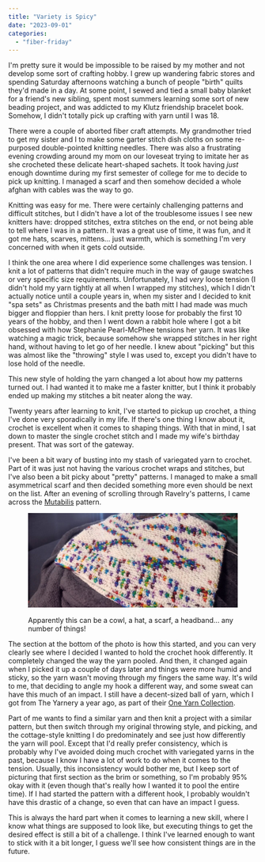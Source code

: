 ```yaml
---
title: "Variety is Spicy"
date: "2023-09-01"
categories: 
  - "fiber-friday"
---
```


I'm pretty sure it would be impossible to be raised by my mother and not develop some sort of crafting hobby. I grew up wandering fabric stores and spending Saturday afternoons watching a bunch of people "birth" quilts they'd made in a day. At some point, I sewed and tied a small baby blanket for a friend's new sibling, spent most summers learning some sort of new beading project, and was addicted to my Klutz friendship bracelet book. Somehow, I didn't totally pick up crafting with yarn until I was 18.

There were a couple of aborted fiber craft attempts. My grandmother tried to get my sister and I to make some garter stitch dish cloths on some re-purposed double-pointed knitting needles. There was also a frustrating evening crowding around my mom on our loveseat trying to imitate her as she crocheted these delicate heart-shaped sachets. It took having _just_ enough downtime during my first semester of college for me to decide to pick up knitting. I managed a scarf and then somehow decided a whole afghan with cables was the way to go.

Knitting was easy for me. There were certainly challenging patterns and difficult stitches, but I didn't have a lot of the troublesome issues I see new knitters have: dropped stitches, extra stitches on the end, or not being able to tell where I was in a pattern. It was a great use of time, it was fun, and it got me hats, scarves, mittens... just warmth, which is something I'm very concerned with when it gets cold outside.

I think the one area where I did experience some challenges was tension. I knit a lot of patterns that didn't require much in the way of gauge swatches or very specific size requirements. Unfortunately, I had _very_ loose tension (I didn't hold my yarn tightly at all when I wrapped my stitches), which I didn't actually notice until a couple years in, when my sister and I decided to knit "spa sets" as Christmas presents and the bath mitt I had made was much bigger and floppier than hers. I knit pretty loose for probably the first 10 years of the hobby, and then I went down a rabbit hole where I got a bit obsessed with how Stephanie Pearl-McPhee tensions her yarn. It was like watching a magic trick, because somehow she wrapped stitches in her right hand, without having to let go of her needle. I knew about "picking" but this was almost like the "throwing" style I was used to, except you didn't have to lose hold of the needle.

This new style of holding the yarn changed a lot about how my patterns turned out. I had wanted it to make me a faster knitter, but I think it probably ended up making my stitches a bit neater along the way.

Twenty years after learning to knit, I've started to pickup up crochet, a thing I've done very sporadically in my life. If there's one thing I know about it, crochet is excellent when it comes to shaping things. With that in mind, I sat down to master the single crochet stitch and I made my wife's birthday present. That was sort of the gateway.

I've been a bit wary of busting into my stash of variegated yarn to crochet. Part of it was just not having the various crochet wraps and stitches, but I've also been a bit picky about "pretty" patterns. I managed to make a small asymmetrical scarf and then decided something more even should be next on the list. After an evening of scrolling through Ravelry's patterns, I came across the [Mutabilis](https://www.ravelry.com/patterns/library/mutabilis) pattern.

<figure>

![A white and rainbow variegated crocheted project. The coloring starts out very evenly spread and then begins to pool in different ways.](images/IMG_20230901_150330792-1024x461.jpg)

<figcaption>

Apparently this can be a cowl, a hat, a scarf, a headband... any number of things!

</figcaption>

</figure>

The section at the bottom of the photo is how this started, and you can very clearly see where I decided I wanted to hold the crochet hook differently. It completely changed the way the yarn pooled. And then, it changed again when I picked it up a couple of days later and things were more humid and sticky, so the yarn wasn't moving through my fingers the same way. It's wild to me, that deciding to angle my hook a different way, and some sweat can have this much of an impact. I still have a decent-sized ball of yarn, which I got from The Yarnery a year ago, as part of their [One Yarn Collection](https://yarnery.com/collections/one-yarn-collection).

Part of me wants to find a similar yarn and then knit a project with a similar pattern, but then switch through my original throwing style, and picking, and the cottage-style knitting I do predominately and see just how differently the yarn will pool. Except that I'd really prefer consistency, which is probably why I've avoided doing much crochet with variegated yarns in the past, because I know I have a lot of work to do when it comes to the tension. Usually, this inconsistency would bother me, but I keep sort of picturing that first section as the brim or something, so I'm probably 95% okay with it (even though that's really how I wanted it to pool the entire time). If I had started the pattern with a different hook, I probably wouldn't have this drastic of a change, so even that can have an impact I guess.

This is always the hard part when it comes to learning a new skill, where I know what things are supposed to look like, but executing things to get the desired effect is still a bit of a challenge. I think I've learned enough to want to stick with it a bit longer, I guess we'll see how consistent things are in the future.
